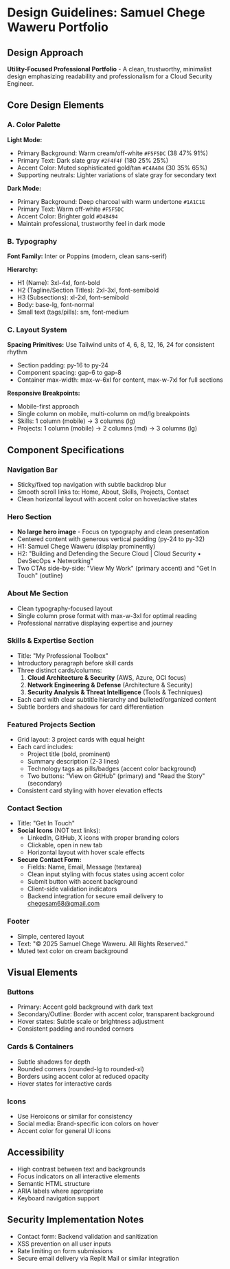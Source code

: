 # Design Guidelines: Samuel Chege Waweru Portfolio

## Design Approach
**Utility-Focused Professional Portfolio** - A clean, trustworthy, minimalist design emphasizing readability and professionalism for a Cloud Security Engineer.

## Core Design Elements

### A. Color Palette

**Light Mode:**
- Primary Background: Warm cream/off-white `#F5F5DC` (38 47% 91%)
- Primary Text: Dark slate gray `#2F4F4F` (180 25% 25%)
- Accent Color: Muted sophisticated gold/tan `#C4A484` (30 35% 65%)
- Supporting neutrals: Lighter variations of slate gray for secondary text

**Dark Mode:**
- Primary Background: Deep charcoal with warm undertone `#1A1C1E`
- Primary Text: Warm off-white `#F5F5DC`
- Accent Color: Brighter gold `#D4B494`
- Maintain professional, trustworthy feel in dark mode

### B. Typography

**Font Family:** Inter or Poppins (modern, clean sans-serif)

**Hierarchy:**
- H1 (Name): 3xl-4xl, font-bold
- H2 (Tagline/Section Titles): 2xl-3xl, font-semibold
- H3 (Subsections): xl-2xl, font-semibold
- Body: base-lg, font-normal
- Small text (tags/pills): sm, font-medium

### C. Layout System

**Spacing Primitives:** Use Tailwind units of 4, 6, 8, 12, 16, 24 for consistent rhythm
- Section padding: py-16 to py-24
- Component spacing: gap-6 to gap-8
- Container max-width: max-w-6xl for content, max-w-7xl for full sections

**Responsive Breakpoints:**
- Mobile-first approach
- Single column on mobile, multi-column on md/lg breakpoints
- Skills: 1 column (mobile) → 3 columns (lg)
- Projects: 1 column (mobile) → 2 columns (md) → 3 columns (lg)

## Component Specifications

### Navigation Bar
- Sticky/fixed top navigation with subtle backdrop blur
- Smooth scroll links to: Home, About, Skills, Projects, Contact
- Clean horizontal layout with accent color on hover/active states

### Hero Section
- **No large hero image** - Focus on typography and clean presentation
- Centered content with generous vertical padding (py-24 to py-32)
- H1: Samuel Chege Waweru (display prominently)
- H2: "Building and Defending the Secure Cloud | Cloud Security • DevSecOps • Networking"
- Two CTAs side-by-side: "View My Work" (primary accent) and "Get In Touch" (outline)

### About Me Section
- Clean typography-focused layout
- Single column prose format with max-w-3xl for optimal reading
- Professional narrative displaying expertise and journey

### Skills & Expertise Section
- Title: "My Professional Toolbox"
- Introductory paragraph before skill cards
- Three distinct cards/columns:
  1. **Cloud Architecture & Security** (AWS, Azure, OCI focus)
  2. **Network Engineering & Defense** (Architecture & Security)
  3. **Security Analysis & Threat Intelligence** (Tools & Techniques)
- Each card with clear subtitle hierarchy and bulleted/organized content
- Subtle borders and shadows for card differentiation

### Featured Projects Section
- Grid layout: 3 project cards with equal height
- Each card includes:
  - Project title (bold, prominent)
  - Summary description (2-3 lines)
  - Technology tags as pills/badges (accent color background)
  - Two buttons: "View on GitHub" (primary) and "Read the Story" (secondary)
- Consistent card styling with hover elevation effects

### Contact Section
- Title: "Get In Touch"
- **Social Icons** (NOT text links):
  - LinkedIn, GitHub, X icons with proper branding colors
  - Clickable, open in new tab
  - Horizontal layout with hover scale effects
- **Secure Contact Form:**
  - Fields: Name, Email, Message (textarea)
  - Clean input styling with focus states using accent color
  - Submit button with accent background
  - Client-side validation indicators
  - Backend integration for secure email delivery to chegesam68@gmail.com

### Footer
- Simple, centered layout
- Text: "© 2025 Samuel Chege Waweru. All Rights Reserved."
- Muted text color on cream background

## Visual Elements

### Buttons
- Primary: Accent gold background with dark text
- Secondary/Outline: Border with accent color, transparent background
- Hover states: Subtle scale or brightness adjustment
- Consistent padding and rounded corners

### Cards & Containers
- Subtle shadows for depth
- Rounded corners (rounded-lg to rounded-xl)
- Borders using accent color at reduced opacity
- Hover states for interactive cards

### Icons
- Use Heroicons or similar for consistency
- Social media: Brand-specific icon colors on hover
- Accent color for general UI icons

## Accessibility
- High contrast between text and backgrounds
- Focus indicators on all interactive elements
- Semantic HTML structure
- ARIA labels where appropriate
- Keyboard navigation support

## Security Implementation Notes
- Contact form: Backend validation and sanitization
- XSS prevention on all user inputs
- Rate limiting on form submissions
- Secure email delivery via Replit Mail or similar integration
